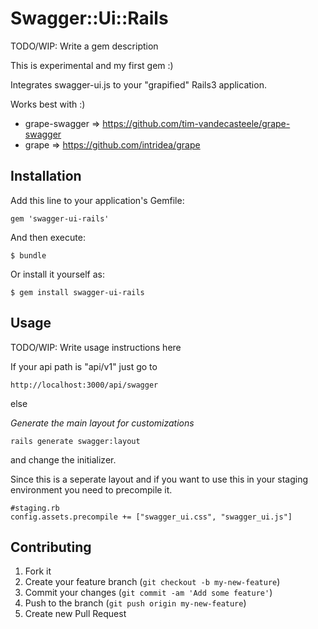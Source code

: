 # Swagger::Ui::Rails

TODO/WIP: Write a gem description

This is experimental and my first gem :)

Integrates swagger-ui.js to your "grapified" Rails3 application.

Works best with :)
- grape-swagger => https://github.com/tim-vandecasteele/grape-swagger
- grape => https://github.com/intridea/grape

## Installation

Add this line to your application's Gemfile:

    gem 'swagger-ui-rails'

And then execute:

    $ bundle

Or install it yourself as:

    $ gem install swagger-ui-rails

## Usage

TODO/WIP: Write usage instructions here

If your api path is "api/v1" just go to 

	http://localhost:3000/api/swagger

else

*Generate the main layout for customizations*

	rails generate swagger:layout
	
and change the initializer.

Since this is a seperate layout and if you want to use this in your staging environment you need to precompile it.

	#staging.rb
	config.assets.precompile += ["swagger_ui.css", "swagger_ui.js"]
	
## Contributing

1. Fork it
2. Create your feature branch (`git checkout -b my-new-feature`)
3. Commit your changes (`git commit -am 'Add some feature'`)
4. Push to the branch (`git push origin my-new-feature`)
5. Create new Pull Request
